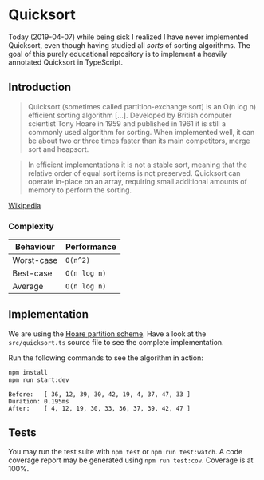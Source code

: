# Quicksort

Today (2019-04-07) while being sick I realized I have never implemented Quicksort, even though having studied all _sorts_ of sorting algorithms. The goal of this purely educational repository is to implement a heavily annotated Quicksort in TypeScript.

## Introduction

> Quicksort (sometimes called partition-exchange sort) is an O(n log n) efficient sorting algorithm [...]. Developed by British computer scientist Tony Hoare in 1959 and published in 1961 it is still a commonly used algorithm for sorting. When implemented well, it can be about two or three times faster than its main competitors, merge sort and heapsort.

> In efficient implementations it is not a stable sort, meaning that the relative order of equal sort items is not preserved. Quicksort can operate in-place on an array, requiring small additional amounts of memory to perform the sorting.

[Wikipedia](https://en.wikipedia.org/wiki/Quicksort)

### Complexity

| Behaviour  | Performance  |
| ---------- | ------------ |
| Worst-case | `O(n^2)`     |
| Best-case  | `O(n log n)` |
| Average    | `O(n log n)` |

## Implementation

We are using the [Hoare partition scheme](https://en.wikipedia.org/wiki/Quicksort#Hoare_partition_scheme). Have a look at the `src/quicksort.ts` source file to see the complete implementation.

Run the following commands to see the algorithm in action:

```bash
npm install
npm run start:dev
```

```
Before:   [ 36, 12, 39, 30, 42, 19, 4, 37, 47, 33 ]
Duration: 0.195ms
After:    [ 4, 12, 19, 30, 33, 36, 37, 39, 42, 47 ]
```

## Tests

You may run the test suite with `npm test` or `npm run test:watch`. A code coverage report may be generated using `npm run test:cov`. Coverage is at 100%.
